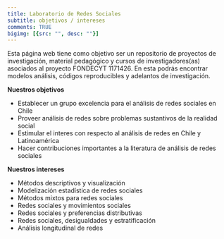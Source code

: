 ```yaml
---
title: Laboratorio de Redes Sociales 
subtitle: objetivos / intereses 
comments: TRUE
bigimg: [{src: "", desc: ""}]
---
```



Esta página web tiene como objetivo ser un repositorio de proyectos de investigación, 
material pedagógico y cursos de investigadores(as) asociados al proyecto FONDECYT 1171426. 
En esta podrás encontrar modelos análisis, códigos reproducibles y adelantos de investigación. 



**Nuestros objetivos** 

- Establecer un grupo excelencia para el análisis de redes sociales en Chile
- Proveer análisis de redes sobre problemas sustantivos de la realidad social
- Estimular el interes con respecto al análisis de redes en Chile y Latinoamérica
- Hacer contribuciones importantes a la literatura de análisis de redes sociales



**Nuestros intereses**

- Métodos descriptivos y visualización
- Modelización estadística de redes sociales
- Métodos mixtos para redes sociales
- Redes sociales y movimientos sociales
- Redes sociales y preferencias distributivas
- Redes sociales, desigualdades y estratificación
- Análisis longitudinal de redes




